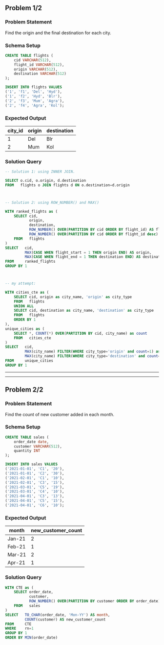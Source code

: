 ## Problem 1/2

### Problem Statement

Find the origin and the final destination for each city.

### Schema Setup

```sql
CREATE TABLE flights (
    cid VARCHAR(512),
    flight_id VARCHAR(512),
    origin VARCHAR(512),
    destination VARCHAR(512)
);

INSERT INTO flights VALUES 
('1', 'f1', 'Del', 'Hyd'),
('1', 'f2', 'Hyd', 'Blr'),
('2', 'f3', 'Mum', 'Agra'),
('2', 'f4', 'Agra', 'Kol');
```


### Expected Output

city_id | origin | destination |
--|--|--|
1 | Del | Blr |
2 | Mum | Kol |

### Solution Query

```sql
-- Solution 1: using INNER JOIN.

SELECT o.cid, o.origin, d.destination
FROM   flights o JOIN flights d ON o.destination=d.origin



-- Solution 2: using ROW_NUMBER() and MAX()

WITH ranked_flights as (
    SELECT cid, 
           origin, 
           destination, 
           ROW_NUMBER() OVER(PARTITION BY cid ORDER BY flight_id) AS flight_start,
           ROW_NUMBER() OVER(PARTITION BY cid ORDER BY flight_id desc) AS flight_end
    FROM   flights
)
SELECT   cid, 
         MAX(CASE WHEN flight_start = 1 THEN origin END) AS origin, 
         MAX(CASE WHEN flight_end = 1 THEN destination END) AS destination
FROM     ranked_flights
GROUP BY 1



-- my attempt: 

WITH cities_cte as (
    SELECT cid, origin as city_name, 'origin' as city_type
    FROM   flights
    UNION ALL
    SELECT cid, destination as city_name, 'destination' as city_type
    FROM   flights
    ORDER BY 1
),
unique_cities as (
    SELECT *, COUNT(*) OVER(PARTITION BY cid, city_name) as count
    FROM   cities_cte
)
SELECT   cid, 
         MAX(city_name) FILTER(WHERE city_type='origin' and count=1) as origin, 
         MAX(city_name) FILTER(WHERE city_type='destination' and count=1) as destination
FROM     unique_cities
GROUP BY 1
```

---
---


## Problem 2/2

### Problem Statement

Find the count of new customer added in each month.


### Schema Setup

```sql
CREATE TABLE sales (
    order_date date,
    customer VARCHAR(512),
    quantity INT
);

INSERT INTO sales VALUES 
('2021-01-01', 'C1', '20'),
('2021-01-01', 'C2', '30'),
('2021-02-01', 'C1', '10'),
('2021-02-01', 'C3', '15'),
('2021-03-01', 'C5', '19'),
('2021-03-01', 'C4', '10'),
('2021-04-01', 'C3', '13'),
('2021-04-01', 'C5', '15'),
('2021-04-01', 'C6', '10');
```


### Expected Output

month | new_customer_count |
--|--|
Jan-21 | 2 |
Feb-21 | 1 |
Mar-21 | 2 |
Apr-21 | 1 |


### Solution Query

```sql
WITH CTE as (
    SELECT order_date, 
           customer, 
           ROW_NUMBER() OVER(PARTITION BY customer ORDER BY order_date) as rn
    FROM   sales
)
SELECT   TO_CHAR(order_date, 'Mon-YY') AS month, 
         COUNT(customer) AS new_customer_count
FROM     CTE
WHERE    rn=1
GROUP BY 1
ORDER BY MIN(order_date)
```